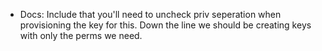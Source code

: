* Docs: Include that you'll need to uncheck priv seperation when provisioning the key for this. Down the line we should
be creating keys with only the perms we need.
